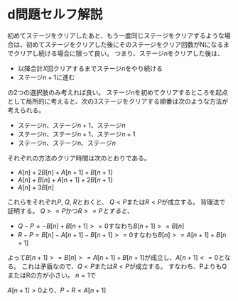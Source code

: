# d問題セルフ解説
初めてステージをクリアしたあと、もう一度同じステージをクリアするような場合は、初めてステージをクリアした後にそのステージをクリア回数がNになるまでクリアし続ける場合に限って良い。
つまり、ステージ$n$をクリアした後は、
- 以降合計$X$回クリアするまでステージ$n$をやり続ける
- ステージ$n+1$に進む

の2つの選択肢のみ考えれば良い。
ステージ$n$を初めてクリアするところを起点として局所的に考えると、次の3ステージをクリアする順番は次のような方法が考えられる。
- ステージ$n$、ステージ$n+1$、ステージ$n$
- ステージ$n$、ステージ$n+1$、ステージ$n+1$
- ステージ$n$、ステージ$n$、ステージ$n$

それぞれの方法のクリア時間は次のとおりである。
- $A[n]+2B[n]+A[n+1]+B[n+1]$
- $A[n]+B[n]+A[n+1]+2B[n+1]$
- $A[n]+3B[n]$

これらをそれぞれ$P$, $Q$, $R$とおくと、
$Q < P$または$R< P$が成立する。
背理法で証明する。
$Q>=P$かつ$R>=Pとすると$、
- $Q-P=-B[n]+B[n+1]>=0$すなわち$B[n+1]>=B[n]$ 
- $R-P=B[n]-A[n+1]-B[n+1]>=0$すなわち$B[n]>=A[n+1]+B[n+1]$

よって$B[n+1]>=B[n]>=A[n+1]+B[n+1]$が成立し、$A[n+1]<=0$となる。
これは矛盾なので、$Q < P$または$R< P$が成立する。
すなわち、PよりもQまたはRの方が小さい。
$n=1$で

$A[n+1]>0$より、$P-R<A[n+1]$